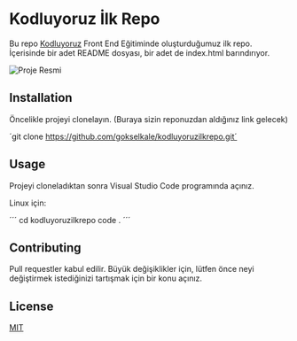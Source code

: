 # Kodluyoruz İlk Repo

Bu repo [Kodluyoruz](https://www.kodluyoruz.org/) Front End Eğitiminde oluşturduğumuz ilk repo. İçerisinde bir adet README dosyası, bir adet de index.html barındırıyor.

![Proje Resmi](https://imgyukle.com/f/2022/09/14/ns5r9o.png)

## Installation

Öncelikle projeyi clonelayın. (Buraya sizin reponuzdan aldığınız link gelecek)

´git clone https://github.com/gokselkale/kodluyoruzilkrepo.git´

## Usage

Projeyi cloneladıktan sonra Visual Studio Code programında açınız.

Linux için:

´´´
cd kodluyoruzilkrepo
code .
´´´

## Contributing

Pull requestler kabul edilir. Büyük değişiklikler için, lütfen önce neyi değiştirmek istediğinizi tartışmak için bir konu açınız.

## License

[MIT](https://choosealicense.com/licenses/mit/)
